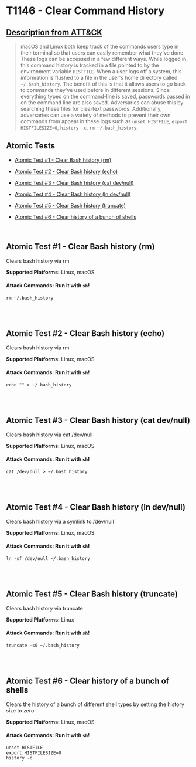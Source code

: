 # T1146 - Clear Command History
## [Description from ATT&CK](https://attack.mitre.org/wiki/Technique/T1146)
<blockquote>macOS and Linux both keep track of the commands users type in their terminal so that users can easily remember what they've done. These logs can be accessed in a few different ways. While logged in, this command history is tracked in a file pointed to by the environment variable <code>HISTFILE</code>. When a user logs off a system, this information is flushed to a file in the user's home directory called <code>~/.bash_history</code>. The benefit of this is that it allows users to go back to commands they've used before in different sessions. Since everything typed on the command-line is saved, passwords passed in on the command line are also saved. Adversaries can abuse this by searching these files for cleartext passwords. Additionally, adversaries can use a variety of methods to prevent their own commands from appear in these logs such as <code>unset HISTFILE</code>, <code>export HISTFILESIZE=0</code>, <code>history -c</code>, <code>rm ~/.bash_history</code>.</blockquote>

## Atomic Tests

- [Atomic Test #1 - Clear Bash history (rm)](#atomic-test-1---clear-bash-history-rm)

- [Atomic Test #2 - Clear Bash history (echo)](#atomic-test-2---clear-bash-history-echo)

- [Atomic Test #3 - Clear Bash history (cat dev/null)](#atomic-test-3---clear-bash-history-cat-devnull)

- [Atomic Test #4 - Clear Bash history (ln dev/null)](#atomic-test-4---clear-bash-history-ln-devnull)

- [Atomic Test #5 - Clear Bash history (truncate)](#atomic-test-5---clear-bash-history-truncate)

- [Atomic Test #6 - Clear history of a bunch of shells](#atomic-test-6---clear-history-of-a-bunch-of-shells)


<br/>

## Atomic Test #1 - Clear Bash history (rm)
Clears bash history via rm

**Supported Platforms:** Linux, macOS



#### Attack Commands: Run it with `sh`! 
```
rm ~/.bash_history
```





<br/>
<br/>

## Atomic Test #2 - Clear Bash history (echo)
Clears bash history via rm

**Supported Platforms:** Linux, macOS



#### Attack Commands: Run it with `sh`! 
```
echo "" > ~/.bash_history
```





<br/>
<br/>

## Atomic Test #3 - Clear Bash history (cat dev/null)
Clears bash history via cat /dev/null

**Supported Platforms:** Linux, macOS



#### Attack Commands: Run it with `sh`! 
```
cat /dev/null > ~/.bash_history
```





<br/>
<br/>

## Atomic Test #4 - Clear Bash history (ln dev/null)
Clears bash history via a symlink to /dev/null

**Supported Platforms:** Linux, macOS



#### Attack Commands: Run it with `sh`! 
```
ln -sf /dev/null ~/.bash_history
```





<br/>
<br/>

## Atomic Test #5 - Clear Bash history (truncate)
Clears bash history via truncate

**Supported Platforms:** Linux



#### Attack Commands: Run it with `sh`! 
```
truncate -s0 ~/.bash_history
```





<br/>
<br/>

## Atomic Test #6 - Clear history of a bunch of shells
Clears the history of a bunch of different shell types by setting the history size to zero

**Supported Platforms:** Linux, macOS



#### Attack Commands: Run it with `sh`! 
```
unset HISTFILE
export HISTFILESIZE=0
history -c
```





<br/>
